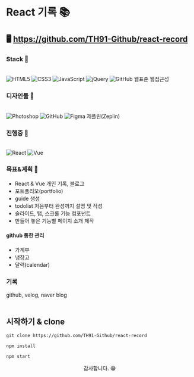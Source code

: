 # React 기록 📚

## 🖥️ https://github.com/TH91-Github/react-record


### Stack 📕
<br>
<span><img src="https://img.shields.io/badge/HTML5-E34F26?style=for-the-badge&logo=Velog&logoColor=white" alt="HTML5" /></span>
<span><img src="https://img.shields.io/badge/CSS3-1572B6?style=for-the-badge&logo=Velog&logoColor=white" alt="CSS3" /></span>
<span><img src="https://img.shields.io/badge/JavaScript-f7DF1E?style=for-the-badge&logo=Velog&logoColor=white" alt="JavaScript" /></span>
<span><img src="https://img.shields.io/badge/jQuery-0769AD?style=for-the-badge&logo=Velog&logoColor=white" alt="jQuery" /></span>
<span><img src="https://img.shields.io/badge/GitHub-181717?style=for-the-badge&logo=Velog&logoColor=white" alt="GitHub" /></span>
<span>웹표준</span>
<span>웹접근성</span>

### 디자인툴 📘
<br>
<span><img src="https://img.shields.io/badge/Photoshop-31A8FF?style=for-the-badge&logo=Velog&logoColor=white" alt="Photoshop" /></span>
<span><img src="https://img.shields.io/badge/GitHub-181717?style=for-the-badge&logo=Velog&logoColor=white" alt="GitHub" /></span>
<span><img src="https://img.shields.io/badge/Figma-F24E1E?style=for-the-badge&logo=Velog&logoColor=white" alt="Figma" /></span>
<span>제플린(Zeplin)</span>

### 진행중 📖
<br>
<span><img src="https://img.shields.io/badge/React-61DAFB?style=for-the-badge&logo=Velog&logoColor=white" alt="React" /></span>
<span><img src="https://img.shields.io/badge/Vue-4FC08D?style=for-the-badge&logo=Velog&logoColor=white" alt="Vue" /></span>

### 목표&계획 🚩
- React & Vue 개인 기록, 블로그
- 포트폴리오(portfolio)
- guide 생성
- todolist 처음부터 완성까지 설명 및 작성
- 슬라이드, 탭, 스크롤 기능 컴포넌트
- 만들어 놓은 기능별 페이지 소개 제작

#### github 통한 관리
- 가계부
- 냉장고
- 달력(calendar)


### 기록
github, velog, naver blog<br>
[<img src="https://img.shields.io/badge/GitHub-181717?style=for-the-badge&logo=Velog&logoColor=white" alt="" />](https://github.com/TH91-Github)
[<img src="https://img.shields.io/badge/Velog-20C997?style=for-the-badge&logo=Velog&logoColor=white" alt="" />](https://velog.io/@th_velog)
[<img src="https://img.shields.io/badge/Naver-03C75A?style=for-the-badge&logo=Velog&logoColor=white" alt="" />](https://blog.naver.com/k__taehoon__)

## 시작하기 & clone 

```shell
git clone https://github.com/TH91-Github/react-record
```

```shell
npm install
```

```shell
npm start
```

<p align="center">감사합니다. 😁</P>
